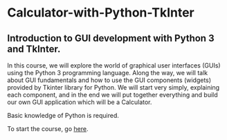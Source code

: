 # Calculator-with-Python-TkInter

## Introduction to GUI development with Python 3 and TkInter.

In this course, we will explore the world of graphical user interfaces (GUIs) using the Python 3 programming language.
Along the way, we will talk about GUI fundamentals and how to use the GUI components (widgets) provided by Tkinter library for Python.
We will start very simply, explaining each component, and in the end we will put together everything and build our own GUI application which will be a Calculator.  

Basic knowledge of Python is required.

To start the course, go [here](course_theory.md).
